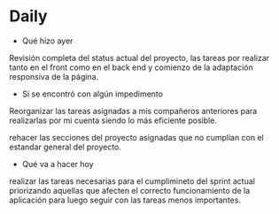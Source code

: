 # Daily 

- Qué hizo ayer

Revisión completa del status actual del proyecto, las tareas por realizar tanto en el front como en el back end y comienzo de la adaptación responsiva de la página.

- Si se encontró con algún impedimento

Reorganizar las tareas asignadas a mis compañeros anteriores para realizarlas por mi cuenta siendo lo más eficiente posible.

rehacer las secciones del proyecto asignadas que no cumplían con el estandar general del proyecto.

- Qué va a hacer hoy

realizar las tareas necesarias para el cumplimineto del sprint actual priorizando aquellas que afecten el correcto funcionamiento de la aplicación para luego seguir con las tareas menos importantes.